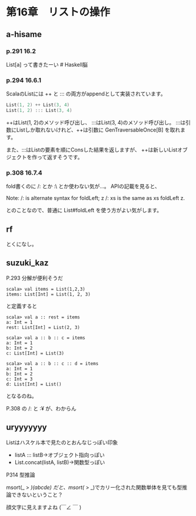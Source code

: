 # 第16章　リストの操作

## a-hisame

### p.291 16.2

List[a] って書きたーい # Haskell脳

### p.294 16.6.1

ScalaのListには ++ と ::: の両方がappendとして実装されています。

```scala
List(1, 2) ++ List(3, 4)
List(1, 2) ::: List(3, 4)
```

++はList(1, 2)のメソッド呼び出し、 :::はList(3, 4)のメソッド呼び出し。
:::は引数にListしか取れないけれど、++は引数に GenTraversableOnce[B] を取れます。

また、:::はListの要素を順にConsした結果を返しますが、
++は新しいListオブジェクトを作って返すそうです。

### p.308 16.7.4

fold書くのに /: とか :\ とか使わない気が…。
APIの記載を見ると、

Note: /: is alternate syntax for foldLeft; z /: xs is the same as xs foldLeft z.

とのことなので、普通に List#foldLeft を使う方がよい気がします。


## rf

とくになし。

## suzuki_kaz

P.293 分解が便利そうだ

```
scala> val items = List(1,2,3)
items: List[Int] = List(1, 2, 3)
```

と定義すると
```
scala> val a :: rest = items
a: Int = 1
rest: List[Int] = List(2, 3)

scala> val a :: b :: c = items
a: Int = 1
b: Int = 2
c: List[Int] = List(3)

scala> val a :: b :: c :: d = items
a: Int = 1
b: Int = 2
c: Int = 3
d: List[Int] = List()
```
となるのね。

P.308 の /: と :¥ が、わからん

## uryyyyyyy

Listはハスケル本で見たのとおんなじっぽい印象

* listA ::: listB→オブジェクト指向っぽい
* List.concat(listA, listB)→関数型っぽい

P314 型推論

msort(_ > _)(abcde)
だと、msort(_ > _)でカリー化された関数単体を見ても型推論できないということ？

顔文字に見えますよね (￣∠ ￣ )
